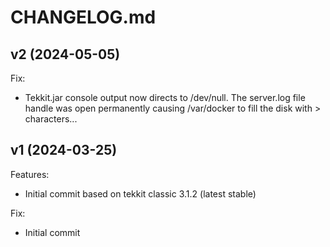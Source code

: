 # CHANGELOG.md

## v2 (2024-05-05)
Fix:

  - Tekkit.jar console output now directs to /dev/null. The server.log file handle was open permanently causing /var/docker to fill the disk with > characters...


## v1 (2024-03-25)
Features:

  - Initial commit based on tekkit classic 3.1.2 (latest stable)

Fix:

  - Initial commit 

